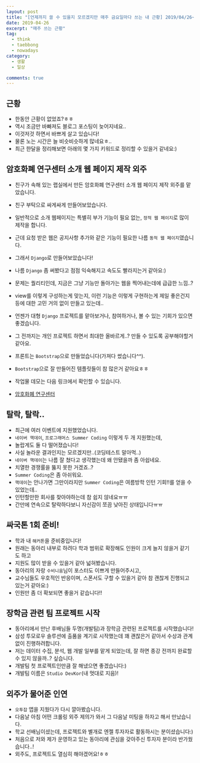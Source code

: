 ```yaml
---
layout: post
title: "[언제까지 쓸 수 있을지 모르겠지만 매주 금요일마다 쓰는 내 근황] 2019/04/26~2019/05/17"
date: 2019-04-26
excerpt: "매주 쓰는 근황"
tag:
  - think
  - taebbong
  - nowadays
category:
  - 생활
  - 일상

comments: true
---
```


## 근황

- 한동안 근황이 없었죠?ㅎㅎ
- 역시 조금만 바빠져도 블로그 포스팅이 늦어지네요..
- 이것저것 하면서 바쁘게 살고 있습니다!
- 물론 노는 시간은 늘 비슷비슷하게 많네요ㅎ..
- 최근 한달을 정리해보면 아래의 몇 가지 키워드로 정리할 수 있을거 같네요:)

## 암호화폐 연구센터 소개 웹 페이지 제작 외주

- 친구가 속해 있는 랩실에서 만든 암호화폐 연구센터 소개 웹 페이지 제작 외주를 맡았습니다.
- 친구 부탁으로 싸게싸게 만들어보았습니다.
- 일반적으로 소개 웹페이지는 특별히 부가 기능이 필요 없는, `정적 웹 페이지`로 많이 제작을 합니다.
- 근데 요청 받은 웹은 공지사항 추가와 같은 기능이 필요한 나름 `동적 웹 페이지`였습니다.

- 그래서 `Django`로 만들어보았습니다!
- 나름 `Django` 좀 써봤다고 점점 익숙해지고 속도도 빨라지는거 같아요:)
- 문제는 퀄리티인데, 지금은 그냥 기능만 돌아가는 웹을 찍어내는데에 급급한 느낌..?
- view를 이렇게 구성하는게 맞는지, 이런 기능은 이렇게 구현하는게 제일 좋은건지 등에 대한 고민 거의 없이 만들고 있는데..
- 언젠가 대형 `Django` 프로젝트를 맡아보거나, 참여하거나, 볼 수 있는 기회가 있으면 좋겠습니다.
- 그 전까지는 개인 프로젝트 하면서 최대한 올바르게..? 만들 수 있도록 공부해야할거 같아요.

- 프론트는 `Bootstrap`으로 만들었습니다(가져다 썼습니다^^).
- `Bootstrap`으로 잘 만들어진 템플릿들이 참 많은거 같아요ㅎㅎ

- 작업물 데모는 다음 링크에서 확인할 수 있습니다.
- [암호화폐 연구센터](https://taebbong.pythonanywhere.com)

## 탈락, 탈락..

- 최근에 여러 이벤트에 지원했었습니다.
- `네이버 핵데이`, `프로그래머스 Summer Coding` 이렇게 두 개 지원했는데,
- 놀랍게도 둘 다 떨어졌습니다!
- 사실 놀라운 결과인지는 모르겠지만..(코딩테스트 말아먹..)
- `네이버 핵데이`는 나름 잘 쳤다고 생각했는데 왜 안됐을까 좀 아쉽네요.
- 치열한 경쟁률을 뚫지 못한 거겠죠..?
- `Summer Coding`은 좀 아쉬워요.
- `핵데이`는 안나가면 그만이라지만 `Summer Coding`은 여름방학 인턴 기회!!를 얻을 수 있었는데..
- 인턴할만한 회사를 찾아야하는데 참 쉽지 않네요ㅠㅠ
- 간만에 연속으로 탈락하다보니 자신감이 쪼끔 낮아진 상태입니다ㅠㅠ

## 싸국톤 1회 준비!

- 학과 내 `해커톤`을 준비중입니다!
- 원래는 동아리 내부로 하려다 학과 범위로 확장해도 인원이 크게 늘지 않을거 같기도 하고
- 지원도 많이 받을 수 있을거 같아 넓혀봤습니다.
- 동아리의 자랑 `수비니움`님이 포스터도 이쁘게 만들어주시고,
- 교수님들도 우호적인 반응이며, 스폰서도 구할 수 있을거 같아 참 괜찮게 진행되고 있는거 같아요:)
- 인원만 좀 더 확보되면 좋을거 같습니다!!

## 장학금 관련 팀 프로젝트 시작

- 동아리에서 만난 후배님들 두명(개발팀)과 장학금 관련된 프로젝트를 시작했습니다!
- 삼성 투모로우 솔루션에 출품을 계기로 시작했는데 꽤 괜찮은거 같아서 수상과 관계 없이 진행하려합니다.
- 저는 데이터 수집, 분석, 웹 개발 일부를 맡게 되었는데, 잘 하면 종강 전까지 완료할 수 있지 않을까..? 싶습니다.
- 개발팀 첫 프로젝트인만큼 잘 해냈으면 좋겠습니다:)
- 개발팀 이름은 `Studio DevKor`(내 멋대로 지음)!

## 외주가 물어준 인연

- `오투잡` 앱을 지웠다가 다시 깔아봤습니다.
- 다음날 아침 어떤 크롤링 외주 제의가 와서 그 다음날 미팅을 하자고 해서 만났습니다.
- 학교 선배님이셨는데, 프로젝트와 별개로 엔젤 투자자로 활동하시는 분이셨습니다:)
- 처음으로 저와 제가 운영하고 있는 동아리에 관심을 갖아주신 투자자 분이라 반가웠습니다..!
- 외주도, 프로젝트도 열심히 해야겠어요!ㅎㅎ

